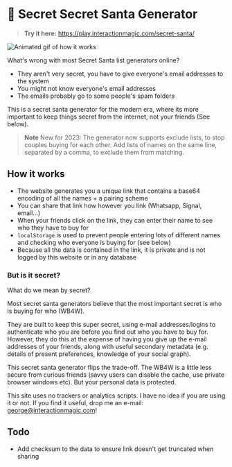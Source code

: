 # 🎅 Secret Secret Santa Generator

>
> **Try it here:** https://play.interactionmagic.com/secret-santa/
>

![Animated gif of how it works](<https://play.interactionmagic.com/secret-santa/marketing-assets/secret-secret-santa-receiver.gif>)

What's wrong with most Secret Santa list generators online?

+ They aren't very secret, you have to give everyone's email addresses to the system
+ You might not know everyone's email addresses
+ The emails probably go to some people's spam folders

This is a secret santa generator for the modern era, where its more important to keep things secret from the internet, not your friends (See below).

> **Note**
> New for 2023: The generator now supports exclude lists, to stop couples buying for each other. Add lists of names on the same line, separated by a comma, to exclude them from matching.

## How it works

+ The website generates you a unique link that contains a base64 encoding of all the names + a pairing scheme
+ You can share that link how however you link (Whatsapp, Signal, email...)
+ When your friends click on the link, they can enter their name to see who they have to buy for
+ `localStorage` is used to prevent people entering lots of different names and checking who everyone is buying for (see below)
+ Because all the data is contained in the link, it is private and is not logged by this website or in any database

### But is it secret?

What do we mean by secret?

Most secret santa generators believe that the most important secret is who is buying for who (WB4W).

They are built to keep this super secret, using e-mail addresses/logins to authenticate who you are before you find out who you have to buy for. However, they do this at the expense of having you give up the e-mail addresses of your friends, along with useful secondary metadata (e.g. details of present preferences, knowledge of your social graph).

This secret santa generator flips the trade-off. The WB4W is a little less secure from curious friends (savvy users can disable the cache, use private browser windows etc). But your personal data is protected.

This site uses no trackers or analytics scripts. I have no idea if you are using it or not. If you find it useful, drop me an e-mail: george@interactionmagic.com!



## Todo

+ Add checksum to the data to ensure link doesn't get truncated when sharing
